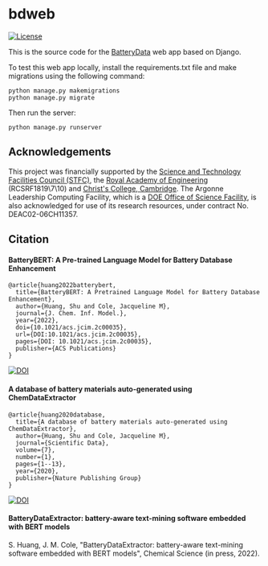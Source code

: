 # bdweb

[![License](https://img.shields.io/github/license/saltstack/salt)](https://github.com/shuhuang/bdweb/blob/master/LICENSE)

This is the source code for the [BatteryData](https://www.materialsforbatteries.org/) web app based on Django.

To test this web app locally, install the requirements.txt file and make migrations using the following command:

```
python manage.py makemigrations
python manage.py migrate
```

Then run the server:
```
python manage.py runserver
```

## Acknowledgements
This project was financially supported by the [Science and Technology Facilities Council (STFC)](https://www.ukri.org/councils/stfc/), the [Royal Academy of Engineering](https://raeng.org.uk/) (RCSRF1819\7\10) and [Christ's College, Cambridge](https://www.christs.cam.ac.uk/). The Argonne Leadership Computing Facility, which is a [DOE Office of Science Facility](https://science.osti.gov/), is also acknowledged for use of its research resources, under contract No. DEAC02-06CH11357.

## Citation
#### BatteryBERT: A Pre-trained Language Model for Battery Database Enhancement
```
@article{huang2022batterybert,
  title={BatteryBERT: A Pretrained Language Model for Battery Database Enhancement},
  author={Huang, Shu and Cole, Jacqueline M},
  journal={J. Chem. Inf. Model.},
  year={2022},
  doi={10.1021/acs.jcim.2c00035},
  url={DOI:10.1021/acs.jcim.2c00035},
  pages={DOI: 10.1021/acs.jcim.2c00035},
  publisher={ACS Publications}
}
```
[![DOI](https://zenodo.org/badge/DOI/10.1021/acs.jcim.2c00035.svg)](https://doi.org/10.1021/acs.jcim.2c00035)

#### A database of battery materials auto-generated using ChemDataExtractor
```
@article{huang2020database,
  title={A database of battery materials auto-generated using ChemDataExtractor},
  author={Huang, Shu and Cole, Jacqueline M},
  journal={Scientific Data},
  volume={7},
  number={1},
  pages={1--13},
  year={2020},
  publisher={Nature Publishing Group}
}
```
[![DOI](https://zenodo.org/badge/DOI/10.1038/s41597-020-00602-2.svg)](https://doi.org/10.1038/s41597-020-00602-2)

#### BatteryDataExtractor: battery-aware text-mining software embedded with BERT models
S. Huang, J. M. Cole, "BatteryDataExtractor: battery-aware text-mining software embedded with BERT models", Chemical Science (in press, 2022).
